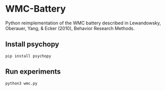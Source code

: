 # WMC-Battery

Python reimplementation of the WMC battery described in Lewandowsky, Oberauer, Yang, & Ecker (2010), Behavior Research Methods.

## Install psychopy

`pip install psychopy`

## Run experiments

`python3 wmc.py`